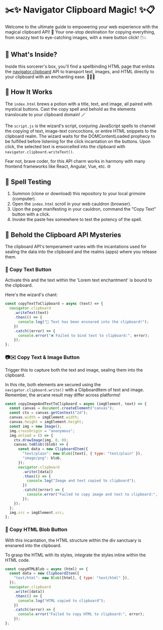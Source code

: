 # ✂️✨ Navigator Clipboard Magic! ✨📋

Welcome to the ultimate guide to empowering your web experience with the magical clipboard API! 🚀 Your one-stop destination for copying everything, from snazzy text to eye-catching images, with a mere button click! 🖱️💥

## 🌟 What's Inside?

Inside this sorcerer's box, you'll find a spellbinding HTML page that enlists the [navigator.clipboard](https://developer.mozilla.org/en-US/docs/Web/API/Navigator/clipboard) API to transport text, images, and HTML directly to your clipboard with an enchanting ease. 🧙‍♂️✨

## 🎩 How It Works

The `index.html` brews a potion with a title, text, and image, all paired with mystical buttons. Cast the copy spell and behold as the elements translocate to your clipboard domain! 🪄

The `script.js` is the wizard's script, conjuring JavaScript spells to channel the copying of text, image-text concoctions, or entire HTML snippets to the clipboard realm. The wizard waits for the DOMContentLoaded prophecy to be fulfilled before listening for the click incantation on the buttons. Upon click, the selected text is ensorcelled into the clipboard with `navigator.clipboard.writeText()`.

Fear not, brave coder, for this API charm works in harmony with many frontend frameworks like React, Angular, Vue, etc. 🌐

## 📝 Spell Testing

1. Summon (clone or download) this repository to your local grimoire (computer).
2. Open the `index.html` scroll in your web cauldron (browser).
3. Upon the page manifesting in your cauldron, command the "Copy Text" button with a click.
4. Invoke the paste hex somewhere to test the potency of the spell.

## 🧐 Behold the Clipboard API Mysteries

The clipboard API's temperament varies with the incantations used for sealing the data into the clipboard and the realms (apps) where you release them.

### 📄 Copy Text Button

Activate this and the text within the 'Lorem text enchantment' is bound to the clipboard.

Here's the wizard's chant:

```javascript
const copyTextToClipboard = async (text) => {
  navigator.clipboard
    .writeText(text)
    .then(() => {
      console.log("📝 Text has been ensnared into the clipboard!");
    })
    .catch((error) => {
      console.error("❌ Failed to bind text to clipboard:", error);
    });
};
```

### 📷✉️ Copy Text & Image Button

Trigger this to capture both the text and image, sealing them into the clipboard.

In this rite, both elements are secured using the `navigator.clipboard.write()` with a ClipboardItem of text and image. Remember, the arcane result may differ across platforms!

```javascript
const copyImageAndTextToClipboard = async (imgElement, text) => {
  const canvas = document.createElement("canvas");
  const ctx = canvas.getContext("2d");
  canvas.width = imgElement.width;
  canvas.height = imgElement.height;
  const img = new Image();
  img.crossOrigin = "anonymous";
  img.onload = () => {
    ctx.drawImage(img, 0, 0);
    canvas.toBlob((blob) => {
      const data = new ClipboardItem({
        "text/plain": new Blob([text], { type: "text/plain" }),
        "image/png": blob,
      });
      navigator.clipboard
        .write([data])
        .then(() => {
          console.log("Image and text copied to clipboard");
        })
        .catch((error) => {
          console.error("Failed to copy image and text to clipboard:", error);
        });
    });
  };
  img.src = imgElement.src;
};
```

### 📜 Copy HTML Blob Button

With this incantation, the HTML structure within the div sanctuary is ensnared into the clipboard.

To grasp the HTML with its styles, integrate the styles inline within the HTML code.

```javascript
const copyHTMLBlob = async (html) => {
  const data = new ClipboardItem({
    "text/html": new Blob([html], { type: "text/html" }),
  });
  navigator.clipboard
    .write([data])
    .then(() => {
      console.log("HTML copied to clipboard");
    })
    .catch((error) => {
      console.error("Failed to copy HTML to clipboard:", error);
    });
};
```
